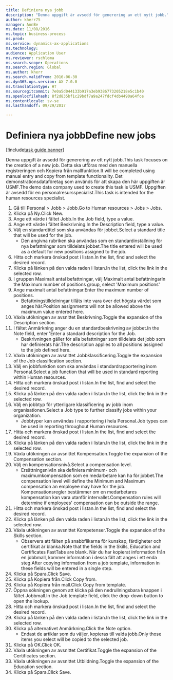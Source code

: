 ```yaml
--- 
title: Definiera nya jobb
description: "Denna uppgift är avsedd för generering av ett nytt jobb."
author: kherr75
manager: AnnBe
ms.date: 11/08/2016
ms.topic: business-process
ms.prod: 
ms.service: dynamics-ax-applications
ms.technology: 
audience: Application User
ms.reviewer: rschloma
ms.search.scope: Operations
ms.search.region: Global
ms.author: kherr
ms.search.validFrom: 2016-06-30
ms.dyn365.ops.version: AX 7.0.0
ms.translationtype: HT
ms.sourcegitcommit: 7e0a5d044133b917a3eb9386773205218e5c1b40
ms.openlocfilehash: 8f2d835bf1c29bdf7a9a247fdcf4db4490a64fce
ms.contentlocale: sv-se
ms.lasthandoff: 09/29/2017

---
```

# <a name="define-new-jobs"></a><span data-ttu-id="b6b8f-103">Definiera nya jobb</span><span class="sxs-lookup"><span data-stu-id="b6b8f-103">Define new jobs</span></span>

[!include[task guide banner](../../includes/task-guide-banner.md)]

<span data-ttu-id="b6b8f-104">Denna uppgift är avsedd för generering av ett nytt jobb.</span><span class="sxs-lookup"><span data-stu-id="b6b8f-104">This task focuses on the creation of a new job.</span></span> <span data-ttu-id="b6b8f-105">Detta ska utföras med den manuella registreringen och Kopiera från mallfunktion.</span><span class="sxs-lookup"><span data-stu-id="b6b8f-105">It will be completed using manual entry and copy from template functionality.</span></span> <span data-ttu-id="b6b8f-106">Det demonstrationsdataföretag som används för att skapa den här uppgiften är USMF.</span><span class="sxs-lookup"><span data-stu-id="b6b8f-106">The demo data company used to create this task is USMF.</span></span> <span data-ttu-id="b6b8f-107">Uppgiften är avsedd för en personalresursspecialist.</span><span class="sxs-lookup"><span data-stu-id="b6b8f-107">This task is intended for the human resources specialist.</span></span>

1. <span data-ttu-id="b6b8f-108">Gå till Personal > Jobb > Jobb.</span><span class="sxs-lookup"><span data-stu-id="b6b8f-108">Go to Human resources > Jobs > Jobs.</span></span>
2. <span data-ttu-id="b6b8f-109">Klicka på Ny.</span><span class="sxs-lookup"><span data-stu-id="b6b8f-109">Click New.</span></span>
3. <span data-ttu-id="b6b8f-110">Ange ett värde i fältet Jobb.</span><span class="sxs-lookup"><span data-stu-id="b6b8f-110">In the Job field, type a value.</span></span>
4. <span data-ttu-id="b6b8f-111">Ange ett värde i fältet Beskrivning.</span><span class="sxs-lookup"><span data-stu-id="b6b8f-111">In the Description field, type a value.</span></span>
5. <span data-ttu-id="b6b8f-112">Välj en standardtitel som ska användas för jobbet.</span><span class="sxs-lookup"><span data-stu-id="b6b8f-112">Select a standard title that will be used for the job.</span></span> 
    * <span data-ttu-id="b6b8f-113">Den angivna rubriken ska användas som en standardinställning för nya befattningar som tilldelats jobbet.</span><span class="sxs-lookup"><span data-stu-id="b6b8f-113">The title entered will be used as a default for new positions assigned to the job.</span></span>  
6. <span data-ttu-id="b6b8f-114">Hitta och markera önskad post i listan.</span><span class="sxs-lookup"><span data-stu-id="b6b8f-114">In the list, find and select the desired record.</span></span>
7. <span data-ttu-id="b6b8f-115">Klicka på länken på den valda raden i listan.</span><span class="sxs-lookup"><span data-stu-id="b6b8f-115">In the list, click the link in the selected row.</span></span>
8. <span data-ttu-id="b6b8f-116">I gruppen Maximalt antal befattningar, välj Maximalt antal befattningar</span><span class="sxs-lookup"><span data-stu-id="b6b8f-116">In the Maximum number of positions group, select 'Maximum positions'</span></span>
9. <span data-ttu-id="b6b8f-117">Ange maximalt antal befattningar.</span><span class="sxs-lookup"><span data-stu-id="b6b8f-117">Enter the maximum number of positions.</span></span> 
    * <span data-ttu-id="b6b8f-118">Befattningstilldelningar tillåts inte vara över det högsta värdet som anges här.</span><span class="sxs-lookup"><span data-stu-id="b6b8f-118">Position assignments will not be allowed above the maximum value entered here.</span></span>  
10. <span data-ttu-id="b6b8f-119">Växla utökningen av avsnittet Beskrivning.</span><span class="sxs-lookup"><span data-stu-id="b6b8f-119">Toggle the expansion of the Description section.</span></span>
11. <span data-ttu-id="b6b8f-120">I fältet Anmärkning anger du en standardbeskrivning av jobbet.</span><span class="sxs-lookup"><span data-stu-id="b6b8f-120">In the Note field, enter 'Enter a standard description for the Job.</span></span>
    * <span data-ttu-id="b6b8f-121">Beskrivningen gäller för alla befattningar som tilldelats det jobb som har definierats här.</span><span class="sxs-lookup"><span data-stu-id="b6b8f-121">The description applies to all positions assigned to the job defined here.</span></span>  
12. <span data-ttu-id="b6b8f-122">Växla utökningen av avsnittet Jobbklassificering.</span><span class="sxs-lookup"><span data-stu-id="b6b8f-122">Toggle the expansion of the Job classification section.</span></span>
13. <span data-ttu-id="b6b8f-123">Välj en jobbfunktion som ska användas i standardrapportering inom Personal.</span><span class="sxs-lookup"><span data-stu-id="b6b8f-123">Select a job function that will be used in standard reporting within Human resources.</span></span>
14. <span data-ttu-id="b6b8f-124">Hitta och markera önskad post i listan.</span><span class="sxs-lookup"><span data-stu-id="b6b8f-124">In the list, find and select the desired record.</span></span>
15. <span data-ttu-id="b6b8f-125">Klicka på länken på den valda raden i listan.</span><span class="sxs-lookup"><span data-stu-id="b6b8f-125">In the list, click the link in the selected row.</span></span>
16. <span data-ttu-id="b6b8f-126">Välj en jobbtyp för ytterligare klassificering av jobb inom organisationen.</span><span class="sxs-lookup"><span data-stu-id="b6b8f-126">Select a Job type to further classify jobs within your organization.</span></span> 
    * <span data-ttu-id="b6b8f-127">Jobbtyper kan användas i rapportering i hela Personal.</span><span class="sxs-lookup"><span data-stu-id="b6b8f-127">Job types can be used in reporting throughout Human resources.</span></span>  
17. <span data-ttu-id="b6b8f-128">Hitta och markera önskad post i listan.</span><span class="sxs-lookup"><span data-stu-id="b6b8f-128">In the list, find and select the desired record.</span></span>
18. <span data-ttu-id="b6b8f-129">Klicka på länken på den valda raden i listan.</span><span class="sxs-lookup"><span data-stu-id="b6b8f-129">In the list, click the link in the selected row.</span></span>
19. <span data-ttu-id="b6b8f-130">Växla utökningen av avsnittet Kompensation.</span><span class="sxs-lookup"><span data-stu-id="b6b8f-130">Toggle the expansion of the Compensation section.</span></span>
20. <span data-ttu-id="b6b8f-131">Välj en kompensationsnivå.</span><span class="sxs-lookup"><span data-stu-id="b6b8f-131">Select a compensation level.</span></span>
    * <span data-ttu-id="b6b8f-132">Ersättningsnivån ska definiera minimum- och maximumkompensation som en medarbetare kan ha för jobbet.</span><span class="sxs-lookup"><span data-stu-id="b6b8f-132">The compensation level will define the Minimum and Maximum compensation an employee may have for the job.</span></span> <span data-ttu-id="b6b8f-133">Kompensationsregler bestämmer om en medarbetares kompensation kan vara utanför intervallet.</span><span class="sxs-lookup"><span data-stu-id="b6b8f-133">Compensation rules will determine if employees' compensation can be outside the range.</span></span>  
21. <span data-ttu-id="b6b8f-134">Hitta och markera önskad post i listan.</span><span class="sxs-lookup"><span data-stu-id="b6b8f-134">In the list, find and select the desired record.</span></span>
22. <span data-ttu-id="b6b8f-135">Klicka på länken på den valda raden i listan.</span><span class="sxs-lookup"><span data-stu-id="b6b8f-135">In the list, click the link in the selected row.</span></span>
23. <span data-ttu-id="b6b8f-136">Växla utökningen av avsnittet Kompetenser.</span><span class="sxs-lookup"><span data-stu-id="b6b8f-136">Toggle the expansion of the Skills section.</span></span>
    * <span data-ttu-id="b6b8f-137">Observera att fälten på snabbflikarna för kunskap, färdigheter och certifikat är blanka.</span><span class="sxs-lookup"><span data-stu-id="b6b8f-137">Note that the fields in the Skills, Education and Certificates FastTabs are blank.</span></span> <span data-ttu-id="b6b8f-138">När du har kopierat information från en jobbmall, kommer information i dessa fält att anges i ett enda steg.</span><span class="sxs-lookup"><span data-stu-id="b6b8f-138">After copying information from a job template, information in these fields will be entered in a single step.</span></span>   
24. <span data-ttu-id="b6b8f-139">Klicka på Spara.</span><span class="sxs-lookup"><span data-stu-id="b6b8f-139">Click Save.</span></span>
25. <span data-ttu-id="b6b8f-140">Klicka på Kopiera från.</span><span class="sxs-lookup"><span data-stu-id="b6b8f-140">Click Copy from.</span></span>
26. <span data-ttu-id="b6b8f-141">Klicka på Kopiera från mall.</span><span class="sxs-lookup"><span data-stu-id="b6b8f-141">Click Copy from template.</span></span>
27. <span data-ttu-id="b6b8f-142">Öppna sökningen genom att klicka på den nedrullningsbara knappen i fältet Jobbmall.</span><span class="sxs-lookup"><span data-stu-id="b6b8f-142">In the Job template field, click the drop-down button to open the lookup.</span></span>
28. <span data-ttu-id="b6b8f-143">Hitta och markera önskad post i listan.</span><span class="sxs-lookup"><span data-stu-id="b6b8f-143">In the list, find and select the desired record.</span></span>
29. <span data-ttu-id="b6b8f-144">Klicka på länken på den valda raden i listan.</span><span class="sxs-lookup"><span data-stu-id="b6b8f-144">In the list, click the link in the selected row.</span></span>
30. <span data-ttu-id="b6b8f-145">Klicka på alternativet Anmärkning.</span><span class="sxs-lookup"><span data-stu-id="b6b8f-145">Click the Note option.</span></span>
    * <span data-ttu-id="b6b8f-146">Endast de artiklar som du väljer, kopieras till valda jobb.</span><span class="sxs-lookup"><span data-stu-id="b6b8f-146">Only those items you select will be copied to the selected job.</span></span>    
31. <span data-ttu-id="b6b8f-147">Klicka på OK.</span><span class="sxs-lookup"><span data-stu-id="b6b8f-147">Click OK.</span></span>
32. <span data-ttu-id="b6b8f-148">Växla utökningen av avsnittet Certifikat.</span><span class="sxs-lookup"><span data-stu-id="b6b8f-148">Toggle the expansion of the Certificates section.</span></span>
33. <span data-ttu-id="b6b8f-149">Växla utökningen av avsnittet Utbildning.</span><span class="sxs-lookup"><span data-stu-id="b6b8f-149">Toggle the expansion of the Education section.</span></span>
34. <span data-ttu-id="b6b8f-150">Klicka på Spara.</span><span class="sxs-lookup"><span data-stu-id="b6b8f-150">Click Save.</span></span>


